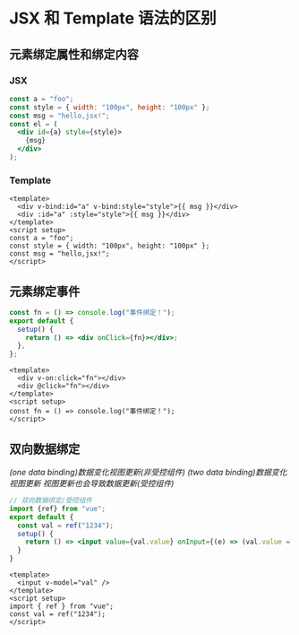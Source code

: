 # JSX 和 Template 语法的区别

## 元素绑定属性和绑定内容

### JSX

```jsx
const a = "foo";
const style = { width: "100px", height: "100px" };
const msg = "hello,jsx!";
const el = (
  <div id={a} style={style}>
    {msg}
  </div>
);
```

### Template

```vue
<template>
  <div v-bind:id="a" v-bind:style="style">{{ msg }}</div>
  <div :id="a" :style="style">{{ msg }}</div>
</template>
<script setup>
const a = "foo";
const style = { width: "100px", height: "100px" };
const msg = "hello,jsx!";
</script>
```

## 元素绑定事件

```jsx
const fn = () => console.log("事件绑定！");
export default {
  setup() {
    return () => <div onClick={fn}></div>;
  },
};
```

```vue
<template>
  <div v-on:click="fn"></div>
  <div @click="fn"></div>
</template>
<script setup>
const fn = () => console.log("事件绑定！");
</script>
```

## 双向数据绑定

_(one data binding)数据变化视图更新(非受控组件)_
_(two data binding)数据变化视图更新 视图更新也会导致数据更新(受控组件)_

```jsx
// 双向数据绑定/受控组件
import {ref} from "vue";
export default {
  const val = ref("1234");
  setup() {
    return () => <input value={val.value} onInput={(e) => (val.value = e.target.value)}/>
  }
}
```

```vue
<template>
  <input v-model="val" />
</template>
<script setup>
import { ref } from "vue";
const val = ref("1234");
</script>
```
